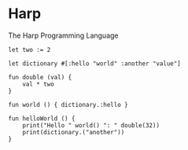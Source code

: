 # Harp

The Harp Programming Language

```
let two := 2

let dictionary #[:hello "world" :another "value"]

fun double (val) { 
    val * two 
}

fun world () { dictionary.:hello }

fun helloWorld () {
    print("Hello " world() ": " double(32))
    print(dictionary.("another"))
}
```
